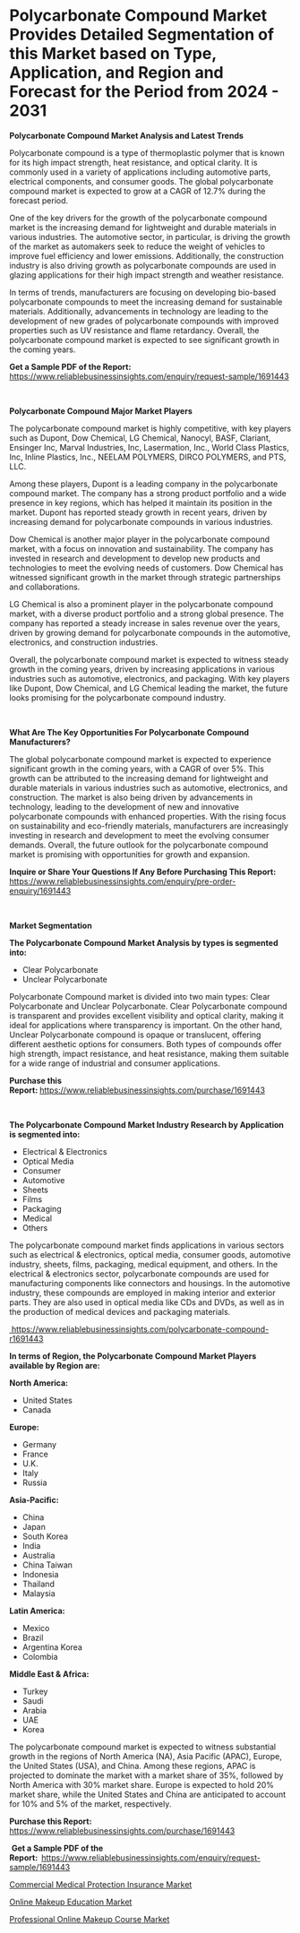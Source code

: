 <p><h1>Polycarbonate Compound Market Provides Detailed Segmentation of this Market based on Type, Application, and Region and Forecast for the Period from 2024 - 2031</h1></p><p><strong>Polycarbonate Compound Market Analysis and Latest Trends</strong></p>
<p><p>Polycarbonate compound is a type of thermoplastic polymer that is known for its high impact strength, heat resistance, and optical clarity. It is commonly used in a variety of applications including automotive parts, electrical components, and consumer goods. The global polycarbonate compound market is expected to grow at a CAGR of 12.7% during the forecast period.</p><p>One of the key drivers for the growth of the polycarbonate compound market is the increasing demand for lightweight and durable materials in various industries. The automotive sector, in particular, is driving the growth of the market as automakers seek to reduce the weight of vehicles to improve fuel efficiency and lower emissions. Additionally, the construction industry is also driving growth as polycarbonate compounds are used in glazing applications for their high impact strength and weather resistance.</p><p>In terms of trends, manufacturers are focusing on developing bio-based polycarbonate compounds to meet the increasing demand for sustainable materials. Additionally, advancements in technology are leading to the development of new grades of polycarbonate compounds with improved properties such as UV resistance and flame retardancy. Overall, the polycarbonate compound market is expected to see significant growth in the coming years.</p></p>
<p><strong>Get a Sample PDF of the Report:&nbsp;</strong> <a href="https://www.reliablebusinessinsights.com/enquiry/request-sample/1691443">https://www.reliablebusinessinsights.com/enquiry/request-sample/1691443</a></p>
<p>&nbsp;</p>
<p><strong>Polycarbonate Compound Major Market Players</strong></p>
<p><p>The polycarbonate compound market is highly competitive, with key players such as Dupont, Dow Chemical, LG Chemical, Nanocyl, BASF, Clariant, Ensinger Inc, Marval Industries, Inc, Lasermation, Inc., World Class Plastics, Inc, Inline Plastics, Inc., NEELAM POLYMERS, DIRCO POLYMERS, and PTS, LLC. </p><p>Among these players, Dupont is a leading company in the polycarbonate compound market. The company has a strong product portfolio and a wide presence in key regions, which has helped it maintain its position in the market. Dupont has reported steady growth in recent years, driven by increasing demand for polycarbonate compounds in various industries.</p><p>Dow Chemical is another major player in the polycarbonate compound market, with a focus on innovation and sustainability. The company has invested in research and development to develop new products and technologies to meet the evolving needs of customers. Dow Chemical has witnessed significant growth in the market through strategic partnerships and collaborations.</p><p>LG Chemical is also a prominent player in the polycarbonate compound market, with a diverse product portfolio and a strong global presence. The company has reported a steady increase in sales revenue over the years, driven by growing demand for polycarbonate compounds in the automotive, electronics, and construction industries.</p><p>Overall, the polycarbonate compound market is expected to witness steady growth in the coming years, driven by increasing applications in various industries such as automotive, electronics, and packaging. With key players like Dupont, Dow Chemical, and LG Chemical leading the market, the future looks promising for the polycarbonate compound industry.</p></p>
<p>&nbsp;</p>
<p><strong>What Are The Key Opportunities For Polycarbonate Compound Manufacturers?</strong></p>
<p><p>The global polycarbonate compound market is expected to experience significant growth in the coming years, with a CAGR of over 5%. This growth can be attributed to the increasing demand for lightweight and durable materials in various industries such as automotive, electronics, and construction. The market is also being driven by advancements in technology, leading to the development of new and innovative polycarbonate compounds with enhanced properties. With the rising focus on sustainability and eco-friendly materials, manufacturers are increasingly investing in research and development to meet the evolving consumer demands. Overall, the future outlook for the polycarbonate compound market is promising with opportunities for growth and expansion.</p></p>
<p><strong>Inquire or Share Your Questions If Any Before Purchasing This Report:</strong> <a href="https://www.reliablebusinessinsights.com/enquiry/pre-order-enquiry/1691443">https://www.reliablebusinessinsights.com/enquiry/pre-order-enquiry/1691443</a></p>
<p>&nbsp;</p>
<p><strong>Market Segmentation</strong></p>
<p><strong>The Polycarbonate Compound Market Analysis by types is segmented into:</strong></p>
<p><ul><li>Clear Polycarbonate</li><li>Unclear Polycarbonate</li></ul></p>
<p><p>Polycarbonate Compound market is divided into two main types: Clear Polycarbonate and Unclear Polycarbonate. Clear Polycarbonate compound is transparent and provides excellent visibility and optical clarity, making it ideal for applications where transparency is important. On the other hand, Unclear Polycarbonate compound is opaque or translucent, offering different aesthetic options for consumers. Both types of compounds offer high strength, impact resistance, and heat resistance, making them suitable for a wide range of industrial and consumer applications.</p></p>
<p><strong>Purchase this Report:&nbsp;</strong><a href="https://www.reliablebusinessinsights.com/purchase/1691443">https://www.reliablebusinessinsights.com/purchase/1691443</a></p>
<p>&nbsp;</p>
<p><strong>The Polycarbonate Compound Market Industry Research by Application is segmented into:</strong></p>
<p><ul><li>Electrical & Electronics</li><li>Optical Media</li><li>Consumer</li><li>Automotive</li><li>Sheets</li><li>Films</li><li>Packaging</li><li>Medical</li><li>Others</li></ul></p>
<p><p>The polycarbonate compound market finds applications in various sectors such as electrical & electronics, optical media, consumer goods, automotive industry, sheets, films, packaging, medical equipment, and others. In the electrical & electronics sector, polycarbonate compounds are used for manufacturing components like connectors and housings. In the automotive industry, these compounds are employed in making interior and exterior parts. They are also used in optical media like CDs and DVDs, as well as in the production of medical devices and packaging materials.</p></p>
<p><a href="https://www.reliablebusinessinsights.com/polycarbonate-compound-r1691443">&nbsp;https://www.reliablebusinessinsights.com/polycarbonate-compound-r1691443</a></p>
<p><strong>In terms of Region, the Polycarbonate Compound Market Players available by Region are:</strong></p>
<p>
    <p> <strong> North America: </strong>
        <ul>
            <li>United States</li>
            <li>Canada</li>
        </ul>
        </p> 
    <p> <strong> Europe: </strong>
        <ul>
            <li>Germany</li>
            <li>France</li>
            <li>U.K.</li>
            <li>Italy</li>
            <li>Russia</li>
        </ul>
        </p> 
    <p> <strong> Asia-Pacific: </strong>
        <ul>
            <li>China</li>
            <li>Japan</li>
            <li>South Korea</li>
            <li>India</li>
            <li>Australia</li>
            <li>China Taiwan</li>
            <li>Indonesia</li>
            <li>Thailand</li>
            <li>Malaysia</li>
        </ul>
        </p> 
    <p> <strong> Latin America: </strong>
        <ul>
            <li>Mexico</li>
            <li>Brazil</li>
            <li>Argentina Korea</li>
            <li>Colombia</li>
        </ul>
        </p> 
    <p> <strong> Middle East & Africa: </strong>
        <ul>
            <li>Turkey</li>
            <li>Saudi</li>
            <li>Arabia</li>
            <li>UAE</li>
            <li>Korea</li>
        </ul>
    </p>
    </p>
<p><p>The polycarbonate compound market is expected to witness substantial growth in the regions of North America (NA), Asia Pacific (APAC), Europe, the United States (USA), and China. Among these regions, APAC is projected to dominate the market with a market share of 35%, followed by North America with 30% market share. Europe is expected to hold 20% market share, while the United States and China are anticipated to account for 10% and 5% of the market, respectively.</p></p>
<p><strong>Purchase this Report: </strong><a href="https://www.reliablebusinessinsights.com/purchase/1691443">https://www.reliablebusinessinsights.com/purchase/1691443</a></p>
<p>&nbsp;<strong>Get a Sample PDF of the Report:&nbsp;&nbsp;</strong><a href="https://www.reliablebusinessinsights.com/enquiry/request-sample/1691443">https://www.reliablebusinessinsights.com/enquiry/request-sample/1691443</a></p>
<p><strong></strong></p>
<p><p><a href="https://github.com/wwwkeltoum/Market-Research-Report-List-4/blob/main/commercial-medical-protection-insurance-market.md">Commercial Medical Protection Insurance Market</a></p><p><a href="https://github.com/sofayahoo2023/Market-Research-Report-List-5/blob/main/online-makeup-education-market.md">Online Makeup Education Market</a></p><p><a href="https://github.com/joannesouthgate/Market-Research-Report-List-4/blob/main/professional-online-makeup-course-market.md">Professional Online Makeup Course Market</a></p></p>